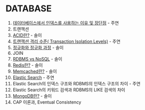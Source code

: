 # DATABASE

1. [데이터베이스에서 인덱스를 사용하는 이유 및 장단점](https://polydactyl-impala-301.notion.site/0b8ec88409f745c5a7c09d633481b277?pvs=4) - 주연
2. 트랜잭션
3. [ACID란?](https://flossy-longship-14b.notion.site/ACID-b113beeae7b24fa69ba9785d51ae4f95?pvs=4) - 솔이
4. [트랜잭션 격리 수준( Transaction Isolation Levels)](https://polydactyl-impala-301.notion.site/Transaction-Isolation-Levels-ee2cc4607da145a7bddac0c56ca15b7f?pvs=4) - 주연
5. [정규화와 정규화 과정](https://flossy-longship-14b.notion.site/08442fcf92d9411fa289dd5291559c45?pvs=4) - 솔이
6. JOIN
7. [RDBMS vs NoSQL](https://flossy-longship-14b.notion.site/RDBMS-vs-NoSQL-e672d0c0206b46ea9dc32e2b8838865d?pvs=4) - 솔이
8. [Redis란?](https://flossy-longship-14b.notion.site/Redis-4b632a040c294348b3fd9bc0e4f093d4?pvs=4) - 솔이
9. [Memcached란?](https://flossy-longship-14b.notion.site/Memcached-98d6e20efbeb4564a4387e9b6a29195f?pvs=4) - 솔이
10. [Elastic Search](https://polydactyl-impala-301.notion.site/Elastic-Search-5811f3fed6cc47eb98d744522aad94c4?pvs=4) - 주연
11. Elastic Search의 인덱스 구조와 RDBMS의 인덱스 구조의 차이 - 주연
12. Elastic Search의 키워드 검색과 RDBMS의 LIKE 검색의 차이
13. [MongoDB란?](https://flossy-longship-14b.notion.site/MongoDB-50c41db84dd04abebad11b4e54c9065e?pvs=4) - 솔이
14. CAP 이론과, Eventual Consistency
